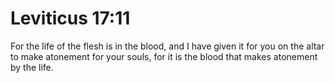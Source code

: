 # Leviticus 17:11

For the life of the flesh is in the blood, and I have given it for you on the altar to make atonement for your souls, for it is the blood that makes atonement by the life.
